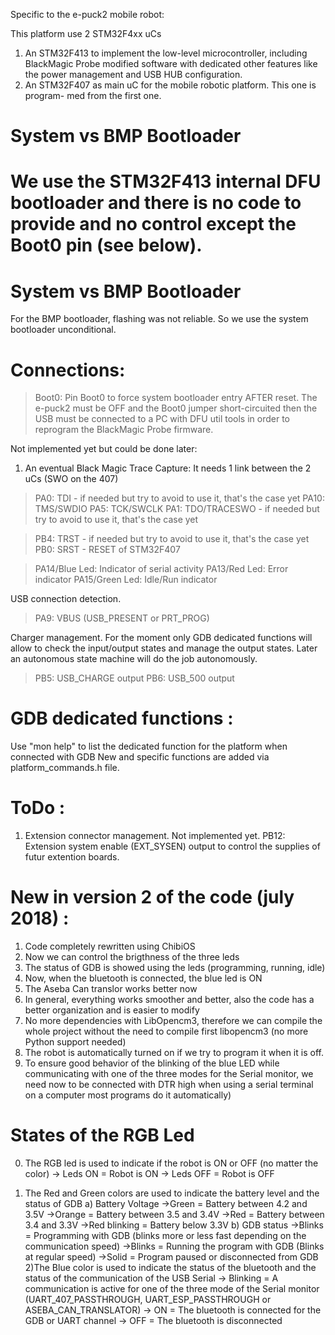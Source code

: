 Specific to the e-puck2 mobile robot:

This platform use 2 STM32F4xx uCs
1. An STM32F413 to implement the low-level microcontroller,
   including BlackMagic Probe modified software with dedicated other features
   like the power management and USB HUB configuration.
2. An STM32F407 as main uC for the mobile robotic platform. This one is program-
   med from the first one.

System vs BMP Bootloader
========================
We use the STM32F413 internal DFU bootloader and there is no code to provide and
no control except the Boot0 pin (see below).
=======
System vs BMP Bootloader
========================
For the BMP bootloader, flashing was not reliable. So we use the system
bootloader unconditional.

Connections:
====================

> Boot0: Pin Boot0 to force system bootloader entry AFTER reset.
The e-puck2 must be OFF and the Boot0 jumper short-circuited then the USB must
be connected to a PC with DFU util tools in order to reprogram the BlackMagic
Probe firmware.

Not implemented yet but could be done later:
1. An eventual Black Magic Trace Capture: It needs 1 link between the 2 uCs
(SWO on the 407)

> PA0: TDI - if needed but try to avoid to use it, that's the case yet
> PA10: TMS/SWDIO
> PA5: TCK/SWCLK
> PA1: TDO/TRACESWO - if needed but try to avoid to use it, that's the case yet

> PB4: TRST - if needed but try to avoid to use it, that's the case yet
> PB0: SRST - RESET of STM32F407

> PA14/Blue Led: Indicator of serial activity
> PA13/Red Led:  Error indicator
> PA15/Green Led: Idle/Run indicator

USB connection detection.
> PA9: VBUS (USB_PRESENT or PRT_PROG)

Charger management. For the moment only GDB dedicated functions will allow
to check the input/output states and manage the output states.
Later an autonomous state machine will do the job autonomously.
> PB5: USB_CHARGE output
> PB6: USB_500 output

GDB dedicated functions :
=================================
Use "mon help" to list the dedicated function for the platform when connected with GDB
New and specific functions are added via platform_commands.h file.


ToDo : 
====================

1) Extension connector management. Not implemented yet.
    PB12: Extension system enable (EXT_SYSEN) output to control the supplies
          of futur extention boards.


New in version 2 of the code (july 2018) :
====================================

1) Code completely rewritten using ChibiOS
2) Now we can control the brigthness of the three leds
3) The status of GDB is showed using the leds (programming, running, idle)
4) Now, when the bluetooth is connected, the blue led is ON
5) The Aseba Can translor works better now
6) In general, everything works smoother and better, also the code has a better organization and is easier to modify
7) No more dependencies with LibOpencm3, therefore we can compile the whole project without the need to compile first
   libopencm3 (no more Python support needed)
8) The robot is automatically turned on if we try to program it when it is off.
9) To ensure good behavior of the blinking of the blue LED while communicating with one of the three modes
   for the Serial monitor, we need now to be connected with DTR high when using a serial terminal on a computer most programs do it automatically)

States of the RGB Led
====================================
0) The RGB led is used to indicate if the robot is ON or OFF (no matter the color)
-> Leds ON      = Robot is ON
-> Leds OFF     = Robot is OFF

1) The Red and Green colors are used to indicate the battery level and the status of GDB
  a) Battery Voltage
  ->Green         = Battery between 4.2 and 3.5V
  ->Orange        = Battery between 3.5 and 3.4V
  ->Red           = Battery between 3.4 and 3.3V
  ->Red blinking  = Battery below 3.3V
  b) GDB status
  ->Blinks        = Programming with GDB (blinks more or less fast depending on the communication speed)
  ->Blinks        = Running the program with GDB (Blinks at regular speed)
  ->Solid         = Program paused or disconnected from GDB
2)The Blue color is used to indicate the status of the bluetooth and the status of the communication of the USB Serial
-> Blinking       = A communication is active for one of the three mode of the Serial monitor
                    (UART_407_PASSTHROUGH, UART_ESP_PASSTHROUGH or ASEBA_CAN_TRANSLATOR)
-> ON             = The bluetooth is connected for the GDB or UART channel
-> OFF            = The bluetooth is disconnected
